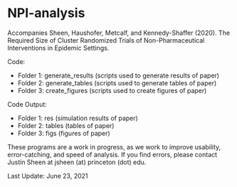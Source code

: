 # NPI-analysis
Accompanies Sheen, Haushofer, Metcalf, and Kennedy-Shaffer (2020). The Required Size of Cluster Randomized Trials of Non-Pharmaceutical Interventions in Epidemic Settings.

Code:
- Folder 1: generate_results (scripts used to generate results of paper)
- Folder 2: generate_tables (scripts used to generate tables of paper)
- Folder 3: create_figures (scripts used to create figures of paper)

Code Output:
- Folder 1: res (simulation results of paper)
- Folder 2: tables (tables of paper)
- Folder 3: figs (figures of paper)

These programs are a work in progress, as we work to improve usability, error-catching, and speed of analysis. If you find errors, please contact Justin Sheen at jsheen (at) princeton (dot) edu.

Last Update: June 23, 2021